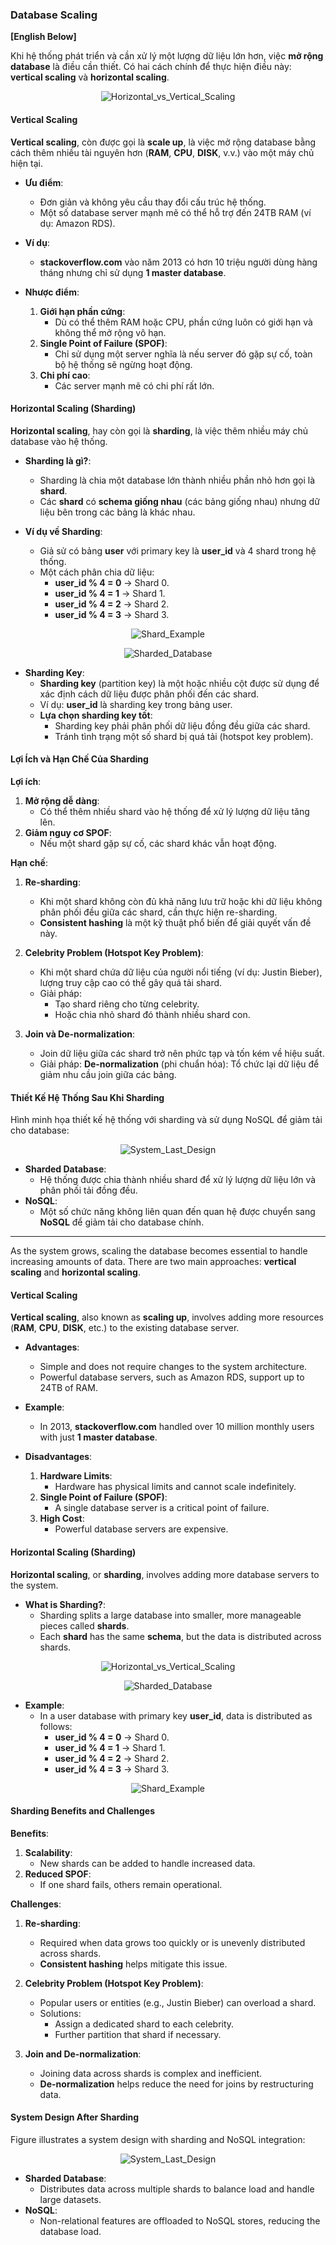 ### Database Scaling

**[English Below]**

Khi hệ thống phát triển và cần xử lý một lượng dữ liệu lớn hơn, việc **mở rộng database** là điều cần thiết. Có hai cách chính để thực hiện điều này: **vertical scaling** và **horizontal scaling**.

<p align="center" style="width: 50%; margin-left: 25%">
  <img src="../images/Chapter1/Horizontal_vs_Vertical_Scaling.png" alt="Horizontal_vs_Vertical_Scaling">
</p>

#### **Vertical Scaling**

**Vertical scaling**, còn được gọi là **scale up**, là việc mở rộng database bằng cách thêm nhiều tài nguyên hơn (**RAM**, **CPU**, **DISK**, v.v.) vào một máy chủ hiện tại.

- **Ưu điểm**:
  - Đơn giản và không yêu cầu thay đổi cấu trúc hệ thống.
  - Một số database server mạnh mẽ có thể hỗ trợ đến 24TB RAM (ví dụ: Amazon RDS).

- **Ví dụ**:
  - **stackoverflow.com** vào năm 2013 có hơn 10 triệu người dùng hàng tháng nhưng chỉ sử dụng **1 master database**.

- **Nhược điểm**:
  1. **Giới hạn phần cứng**:
     - Dù có thể thêm RAM hoặc CPU, phần cứng luôn có giới hạn và không thể mở rộng vô hạn.
  2. **Single Point of Failure (SPOF)**:
     - Chỉ sử dụng một server nghĩa là nếu server đó gặp sự cố, toàn bộ hệ thống sẽ ngừng hoạt động.
  3. **Chi phí cao**:
     - Các server mạnh mẽ có chi phí rất lớn.

#### **Horizontal Scaling (Sharding)**

**Horizontal scaling**, hay còn gọi là **sharding**, là việc thêm nhiều máy chủ database vào hệ thống. 

- **Sharding là gì?**:
  - Sharding là chia một database lớn thành nhiều phần nhỏ hơn gọi là **shard**.
  - Các **shard** có **schema giống nhau** (các bảng giống nhau) nhưng dữ liệu bên trong các bảng là khác nhau.

- **Ví dụ về Sharding**:
  - Giả sử có bảng **user** với primary key là **user_id** và 4 shard trong hệ thống.
  - Một cách phân chia dữ liệu:
    - **user_id % 4 = 0** → Shard 0.
    - **user_id % 4 = 1** → Shard 1.
    - **user_id % 4 = 2** → Shard 2.
    - **user_id % 4 = 3** → Shard 3.

<p align="center" style="width: 50%; margin-left: 25%">
  <img src="../images/Chapter1/Shard_Example.png" alt="Shard_Example">
</p>

<p align="center" style="width: 50%; margin-left: 25%">
  <img src="../images/Chapter1/Sharded_Database.png" alt="Sharded_Database">
</p>

- **Sharding Key**:
  - **Sharding key** (partition key) là một hoặc nhiều cột được sử dụng để xác định cách dữ liệu được phân phối đến các shard.
  - Ví dụ: **user_id** là sharding key trong bảng user.
  - **Lựa chọn sharding key tốt**:
    - Sharding key phải phân phối dữ liệu đồng đều giữa các shard.
    - Tránh tình trạng một số shard bị quá tải (hotspot key problem).

#### **Lợi Ích và Hạn Chế Của Sharding**

**Lợi ích**:

1. **Mở rộng dễ dàng**:
   - Có thể thêm nhiều shard vào hệ thống để xử lý lượng dữ liệu tăng lên.
2. **Giảm nguy cơ SPOF**:
   - Nếu một shard gặp sự cố, các shard khác vẫn hoạt động.

**Hạn chế**:

1. **Re-sharding**:
   - Khi một shard không còn đủ khả năng lưu trữ hoặc khi dữ liệu không phân phối đều giữa các shard, cần thực hiện re-sharding.
   - **Consistent hashing** là một kỹ thuật phổ biến để giải quyết vấn đề này.

2. **Celebrity Problem (Hotspot Key Problem)**:
   - Khi một shard chứa dữ liệu của người nổi tiếng (ví dụ: Justin Bieber), lượng truy cập cao có thể gây quá tải shard.
   - Giải pháp:
     - Tạo shard riêng cho từng celebrity.
     - Hoặc chia nhỏ shard đó thành nhiều shard con.

3. **Join và De-normalization**:
   - Join dữ liệu giữa các shard trở nên phức tạp và tốn kém về hiệu suất.
   - Giải pháp: **De-normalization** (phi chuẩn hóa): Tổ chức lại dữ liệu để giảm nhu cầu join giữa các bảng.

#### **Thiết Kế Hệ Thống Sau Khi Sharding**

Hình minh họa thiết kế hệ thống với sharding và sử dụng NoSQL để giảm tải cho database:

<p align="center" style="width: 50%; margin-left: 25%">
  <img src="../images/Chapter1/System_Last_Design.png" alt="System_Last_Design">
</p>

- **Sharded Database**:
  - Hệ thống được chia thành nhiều shard để xử lý lượng dữ liệu lớn và phân phối tải đồng đều.
- **NoSQL**:
  - Một số chức năng không liên quan đến quan hệ được chuyển sang **NoSQL** để giảm tải cho database chính.

---


As the system grows, scaling the database becomes essential to handle increasing amounts of data. There are two main approaches: **vertical scaling** and **horizontal scaling**.

#### **Vertical Scaling**

**Vertical scaling**, also known as **scaling up**, involves adding more resources (**RAM**, **CPU**, **DISK**, etc.) to the existing database server.

- **Advantages**:
  - Simple and does not require changes to the system architecture.
  - Powerful database servers, such as Amazon RDS, support up to 24TB of RAM.

- **Example**:
  - In 2013, **stackoverflow.com** handled over 10 million monthly users with just **1 master database**.

- **Disadvantages**:
  1. **Hardware Limits**:
     - Hardware has physical limits and cannot scale indefinitely.
  2. **Single Point of Failure (SPOF)**:
     - A single database server is a critical point of failure.
  3. **High Cost**:
     - Powerful database servers are expensive.

#### **Horizontal Scaling (Sharding)**

**Horizontal scaling**, or **sharding**, involves adding more database servers to the system.

- **What is Sharding?**:
  - Sharding splits a large database into smaller, more manageable pieces called **shards**.
  - Each **shard** has the same **schema**, but the data is distributed across shards.

<p align="center" style="width: 50%; margin-left: 25%">
  <img src="../images/Chapter1/Horizontal_vs_Vertical_Scaling.png" alt="Horizontal_vs_Vertical_Scaling">
</p>

<p align="center" style="width: 50%; margin-left: 25%">
  <img src="../images/Chapter1/Sharded_Database.png" alt="Sharded_Database">
</p>

- **Example**:
  - In a user database with primary key **user_id**, data is distributed as follows:
    - **user_id % 4 = 0** → Shard 0.
    - **user_id % 4 = 1** → Shard 1.
    - **user_id % 4 = 2** → Shard 2.
    - **user_id % 4 = 3** → Shard 3.

<p align="center" style="width: 50%; margin-left: 25%">
  <img src="../images/Chapter1/Shard_Example.png" alt="Shard_Example">
</p>

#### **Sharding Benefits and Challenges**

**Benefits**:

1. **Scalability**:
   - New shards can be added to handle increased data.
2. **Reduced SPOF**:
   - If one shard fails, others remain operational.

**Challenges**:

1. **Re-sharding**:
   - Required when data grows too quickly or is unevenly distributed across shards.
   - **Consistent hashing** helps mitigate this issue.

2. **Celebrity Problem (Hotspot Key Problem)**:
   - Popular users or entities (e.g., Justin Bieber) can overload a shard.
   - Solutions:
     - Assign a dedicated shard to each celebrity.
     - Further partition that shard if necessary.

3. **Join and De-normalization**:
   - Joining data across shards is complex and inefficient.
   - **De-normalization** helps reduce the need for joins by restructuring data.

#### **System Design After Sharding**

Figure illustrates a system design with sharding and NoSQL integration:

<p align="center" style="width: 50%; margin-left: 25%">
  <img src="../images/Chapter1/System_Last_Design.png" alt="System_Last_Design">
</p>

- **Sharded Database**:
  - Distributes data across multiple shards to balance load and handle large datasets.
- **NoSQL**:
  - Non-relational features are offloaded to NoSQL stores, reducing the database load.
